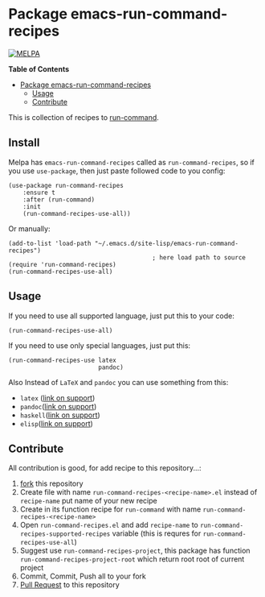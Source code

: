 # Package emacs-run-command-recipes
[![MELPA](https://melpa.org/packages/run-command-recipes-badge.svg)](https://melpa.org/#/run-command-recipes)
<!-- markdown-toc start - Don't edit this section. Run M-x markdown-toc-refresh-toc -->
**Table of Contents**

- [Package emacs-run-command-recipes](#package-emacs-run-command-recipes)
    - [Usage](#usage)
    - [Contribute](#contribute)

<!-- markdown-toc end -->

This is collection of recipes to [run-command](https://github.com/bard/emacs-run-command "cool package!").

## Install
Melpa has `emacs-run-command-recipes` called as `run-command-recipes`, so if you use `use-package`, then just paste followed code to you config:

```elisp
(use-package run-command-recipes
    :ensure t
    :after (run-command)
    :init
    (run-command-recipes-use-all))
```
Or manually:
```elisp
(add-to-list 'load-path "~/.emacs.d/site-lisp/emacs-run-command-recipes")
                                        ; here load path to source
(require 'run-command-recipes)
(run-command-recipes-use-all)
```
## Usage
If you need to use all supported language, just put this to your code:
```emacs-lisp
(run-command-recipes-use-all)
```

If you need to use only special languages, just put this:
```emacs-lisp
(run-command-recipes-use latex
                         pandoc)
```
Also Instead of `LaTeX` and `pandoc` you can use something from this:

* `latex` ([link on support](docs/latex.md "hi"))
* `pandoc`([link on support](docs/pandoc.md "hi"))
* `haskell`([link on support](docs/haskell.md "Haskell Rocks!"))
* `elisp`([link on support](docs/elisp.md "Elisp is LISP"))

## Contribute
All contribution is good, for add recipe to this repository...:

1. [fork](https://docs.github.com/en/get-started/quickstart/fork-a-repo "Documentation from github-docs") this repository
2. Create file with name `run-command-recipes-<recipe-name>.el` instead of `recipe-name` put name of your new recipe
3. Create in its function recipe for `run-command` with name `run-command-recipes-<recipe-name>`
4. Open `run-command-recipes.el` and add `recipe-name` to `run-command-recipes-supported-recipes` variable (this is requres for `run-command-recipes-use-all`)
5. Suggest use `run-command-recipes-project`, this package has function `run-command-recipes-project-root` which return root root of current project
6. Commit, Commit, Push all to your fork
7. [Pull Request](https://docs.github.com/en/pull-requests/collaborating-with-pull-requests/proposing-changes-to-your-work-with-pull-requests/about-pull-requests "Documentation about Pull Requests from GitHub Docs") to this repository
